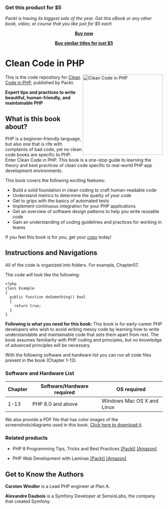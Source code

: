 
### Get this product for $5

<i>Packt is having its biggest sale of the year. Get this eBook or any other book, video, or course that you like just for $5 each</i>


<b><p align='center'>[Buy now](https://packt.link/9781804613870)</p></b>


<b><p align='center'>[Buy similar titles for just $5](https://subscription.packtpub.com/search)</p></b>

# Clean Code in PHP

<a href="https://www.packtpub.com/product/clean-code-in-php/9781804613870"><img src="https://static.packt-cdn.com/products/9781804613870/cover/smaller" alt="Clean Code in PHP" height="256px" align="right"></a>

This is the code repository for [Clean Code in PHP](https://www.packtpub.com/product/clean-code-in-php/9781804613870), published by Packt.

**Expert tips and practices to write beautiful, human-friendly, and maintainable PHP**

## What is this book about?
PHP is a beginner-friendly language, but also one that is rife with complaints of bad code, yet no clean code books are specific to PHP. Enter Clean Code in PHP. This book is a one-stop guide to learning the theory and best practices of clean code specific to real-world PHP app development environments.

This book covers the following exciting features:
* Build a solid foundation in clean coding to craft human-readable code
* Understand metrics to determine the quality of your code
* Get to grips with the basics of automated tests
* Implement continuous integration for your PHP applications
* Get an overview of software design patterns to help you write reusable code
* Gain an understanding of coding guidelines and practices for working in teams

If you feel this book is for you, get your [copy](https://www.amazon.com/Clean-Code-PHP-practices-maintainable/dp/1804613878) today!


## Instructions and Navigations
All of the code is organized into folders. For example, Chapter07.

The code will look like the following:
```
<?php
class Example
{
  public function doSomething() bool
  {
    return true;
  }
}
```

**Following is what you need for this book:**
This book is for early-career PHP developers who wish to avoid writing messy code by learning how to write understandable and maintainable code that sets them apart from rest. The book assumes familiarity with PHP coding and principles, but no knowledge of advanced principles will be necessary.

With the following software and hardware list you can run all code files present in the book (Chapter 1-13).

### Software and Hardware List
| Chapter | Software/Hardware required | OS required |
| -------- | ------------------------------------ | ----------------------------------- |
| 1-13 | PHP 8.0 and above| Windows Mac OS X and Linux  |

We also provide a PDF file that has color images of the screenshots/diagrams used in this book. [Click here to download it](https://packt.link/b08Jl).

### Related products
* PHP 8 Programming Tips, Tricks and Best Practices [[Packt]](https://www.packtpub.com/product/php-8-programming-tips-tricks-and-best-practices/9781801071871) [[Amazon]](https://www.amazon.com/Programming-Tips-Tricks-Best-Practices/dp/180107187X)

* PHP Web Development with Laminas [[Packt]](https://www.packtpub.com/product/laminas-web-development/9781803245362) [[Amazon]](https://www.amazon.com/PHP-Web-Development-Laminas-commerce/dp/1803245360)


## Get to Know the Authors

**Carsten Windler**
is a Lead PHP engineer at Plan A.

**Alexandre Daubois**
is a Symfony Developer at SensioLabs, the company that created Symfony.
